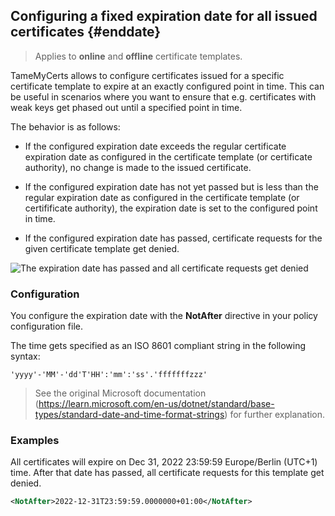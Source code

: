 ## Configuring a fixed expiration date for all issued certificates {#enddate}

> Applies to **online** and **offline** certificate templates.

TameMyCerts allows to configure certificates issued for a specific certificate template to expire at an exactly configured point in time. This can be useful in scenarios where you want to ensure that e.g. certificates with weak keys get phased out until a specified point in time.

The behavior is as follows:

- If the configured expiration date exceeds the regular certificate expiration date as configured in the certificate template (or certificate authority), no change is made to the issued certificate.

- If the configured expiration date has not yet passed but is less than the regular expiration date as configured in the certificate template (or certifificate authority), the expiration date is set to the configured point in time.

- If the configured expiration date has passed, certificate requests for the given certificate template get denied.

![The expiration date has passed and all certificate requests get denied](resources/expiration-passed.png)

### Configuration

You configure the expiration date with the **NotAfter** directive in your policy configuration file.

The time gets specified as an ISO 8601 compliant string in the following syntax:

```
'yyyy'-'MM'-'dd'T'HH':'mm':'ss'.'fffffffzzz'
```

> See the original Microsoft documentation (<https://learn.microsoft.com/en-us/dotnet/standard/base-types/standard-date-and-time-format-strings>) for further explanation.

### Examples

All certificates will expire on Dec 31, 2022 23:59:59 Europe/Berlin (UTC+1) time. After that date has passed, all certificate requests for this template get denied.

```xml
<NotAfter>2022-12-31T23:59:59.0000000+01:00</NotAfter>
```
